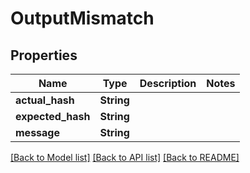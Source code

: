 # OutputMismatch

## Properties

Name | Type | Description | Notes
------------ | ------------- | ------------- | -------------
**actual_hash** | **String** |  | 
**expected_hash** | **String** |  | 
**message** | **String** |  | 

[[Back to Model list]](../README.md#documentation-for-models) [[Back to API list]](../README.md#documentation-for-api-endpoints) [[Back to README]](../README.md)


